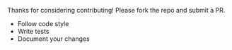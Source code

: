Thanks for considering contributing! Please fork the repo and submit a PR.

- Follow code style
- Write tests
- Document your changes
